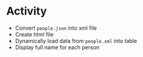 # Activity

- Convert `people.json` into xml file
- Create html file
- Dynamically load data from `people.xml` into table
- Display full name for each person
 